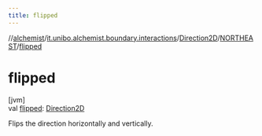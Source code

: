 ```yaml
---
title: flipped
---
```

//[alchemist](../../../../index.html)/[it.unibo.alchemist.boundary.interactions](../../index.html)/[Direction2D](../index.html)/[NORTHEAST](index.html)/[flipped](flipped.html)



# flipped



[jvm]\
val [flipped](flipped.html): [Direction2D](../index.html)



Flips the direction horizontally and vertically.




